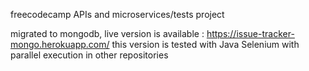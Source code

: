 freecodecamp APIs and microservices/tests project

migrated to mongodb, live version is available  : https://issue-tracker-mongo.herokuapp.com/
this version is tested with Java Selenium with parallel execution in other repositories

